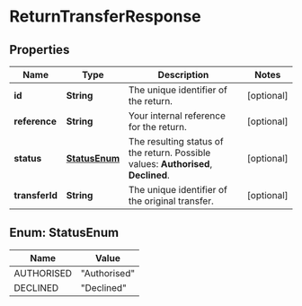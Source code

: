 

# ReturnTransferResponse


## Properties

| Name | Type | Description | Notes |
|------------ | ------------- | ------------- | -------------|
|**id** | **String** | The unique identifier of the return. |  [optional] |
|**reference** | **String** | Your internal reference for the return. |  [optional] |
|**status** | [**StatusEnum**](#StatusEnum) | The resulting status of the return.  Possible values: **Authorised**, **Declined**. |  [optional] |
|**transferId** | **String** | The unique identifier of the original transfer. |  [optional] |



## Enum: StatusEnum

| Name | Value |
|---- | -----|
| AUTHORISED | &quot;Authorised&quot; |
| DECLINED | &quot;Declined&quot; |



